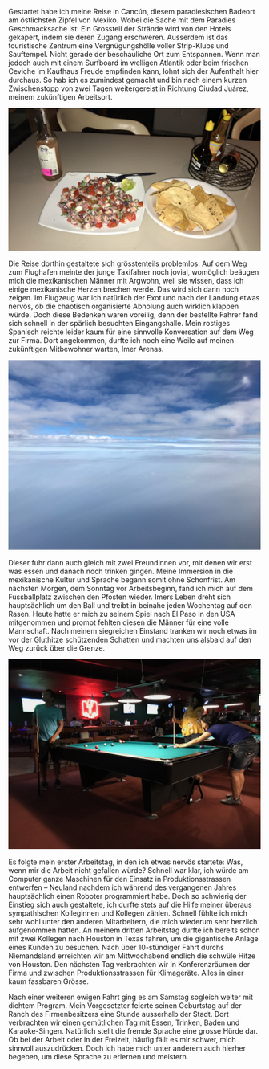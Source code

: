 Gestartet habe ich meine Reise in Cancún, diesem paradiesischen Badeort am östlichsten Zipfel von Mexiko. Wobei die Sache mit dem Paradies Geschmacksache ist: Ein Grossteil der Strände wird von den Hotels gekapert, indem sie deren Zugang erschweren. Ausserdem ist das touristische Zentrum eine Vergnügungshölle voller Strip-Klubs und Sauftempel. Nicht gerade der beschauliche Ort zum Entspannen. Wenn man jedoch auch mit einem Surfboard im welligen Atlantik oder beim frischen Ceviche im Kaufhaus Freude empfinden kann, lohnt sich der Aufenthalt hier durchaus. So hab ich es zumindest gemacht und bin nach einem kurzen Zwischenstopp von zwei Tagen weitergereist in Richtung Ciudad Juárez, meinem zukünftigen Arbeitsort.

![Ceviche](https://github.com/nkueng/travelblog/blob/master/imgs/w1/w_1_1.jpg)

Die Reise dorthin gestaltete sich grösstenteils problemlos. Auf dem Weg zum Flughafen meinte der junge Taxifahrer noch jovial, womöglich beäugen mich die mexikanischen Männer mit Argwohn, weil sie wissen, dass ich einige mexikanische Herzen brechen werde. Das wird sich dann noch zeigen. Im Flugzeug war ich natürlich der Exot und nach der Landung etwas nervös, ob die chaotisch organisierte Abholung auch wirklich klappen würde. Doch diese Bedenken waren voreilig, denn der bestellte Fahrer fand sich schnell in der spärlich besuchten Eingangshalle. Mein rostiges Spanisch reichte leider kaum für eine sinnvolle Konversation auf dem Weg zur Firma. Dort angekommen, durfte ich noch eine Weile auf meinen zukünftigen Mitbewohner warten, Imer Arenas.

![BlueSky](https://github.com/nkueng/travelblog/blob/master/imgs/w1/w_1_2.jpg)


Dieser fuhr dann auch gleich mit zwei Freundinnen vor, mit denen wir erst was essen und danach noch trinken gingen. Meine Immersion in die mexikanische Kultur und Sprache begann somit ohne Schonfrist. Am nächsten Morgen, dem Sonntag vor Arbeitsbeginn, fand ich mich auf dem Fussballplatz zwischen den Pfosten wieder. Imers Leben dreht sich hauptsächlich um den Ball und treibt in beinahe jeden Wochentag auf den Rasen. Heute hatte er mich zu seinem Spiel nach El Paso in den USA mitgenommen und prompt fehlten diesen die Männer für eine volle Mannschaft. Nach meinem siegreichen Einstand tranken wir noch etwas im vor der Gluthitze schützenden Schatten und machten uns alsbald auf den Weg zurück über die Grenze.

<img src="https://github.com/nkueng/travelblog/blob/master/imgs/w1/w_1_3.jpg" alt="hi" class="inline"/>

Es folgte mein erster Arbeitstag, in den ich etwas nervös startete: Was, wenn mir die Arbeit nicht gefallen würde? Schnell war klar, ich würde am Computer ganze Maschinen für den Einsatz in Produktionsstrassen entwerfen – Neuland nachdem ich während des vergangenen Jahres hauptsächlich einen Roboter programmiert habe. Doch so schwierig der Einstieg sich auch gestaltete, ich durfte stets auf die Hilfe meiner überaus sympathischen Kolleginnen und Kollegen zählen. Schnell fühlte ich mich sehr wohl unter den anderen Mitarbeitern, die mich wiederum sehr herzlich aufgenommen hatten. An meinem dritten Arbeitstag durfte ich bereits schon mit zwei Kollegen nach Houston in Texas fahren, um die gigantische Anlage eines Kunden zu besuchen. Nach über 10-stündiger Fahrt durchs Niemandsland erreichten wir am Mittwochabend endlich die schwüle Hitze von Houston. Den nächsten Tag verbrachten wir in Konferenzräumen der Firma und zwischen Produktionsstrassen für Klimageräte. Alles in einer kaum fassbaren Grösse.




Nach einer weiteren ewigen Fahrt ging es am Samstag sogleich weiter mit dichtem Program. Mein Vorgesetzter feierte seinen Geburtstag auf der Ranch des Firmenbesitzers eine Stunde ausserhalb der Stadt. Dort verbrachten wir einen gemütlichen Tag mit Essen, Trinken, Baden und Karaoke-Singen. Natürlich stellt die fremde Sprache eine grosse Hürde dar. Ob bei der Arbeit oder in der Freizeit, häufig fällt es mir schwer, mich sinnvoll auszudrücken. Doch ich habe mich unter anderem auch hierher begeben, um diese Sprache zu erlernen und meistern.

